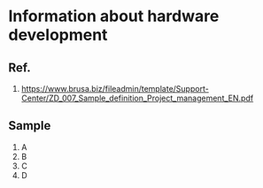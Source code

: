 # Information about hardware development

## Ref.

1. https://www.brusa.biz/fileadmin/template/Support-Center/ZD_007_Sample_definition_Project_management_EN.pdf

## Sample
1. A
1. B
1. C
1. D
